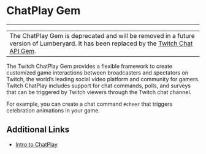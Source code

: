 # ChatPlay Gem<a name="gems-system-gem-chatplay"></a>


****  

|  | 
| --- |
|  The ChatPlay Gem is deprecated and will be removed in a future version of Lumberyard\. It has been replaced by the [Twitch Chat API Gem](https://docs.aws.amazon.com/lumberyard/latest/userguide/gem-twitch-chatplay.html)\.  | 

The Twitch ChatPlay Gem provides a flexible framework to create customized game interactions between broadcasters and spectators on Twitch, the world’s leading social video platform and community for gamers\. Twitch ChatPlay includes support for chat commands, polls, and surveys that can be triggered by Twitch viewers through the Twitch chat channel\.

For example, you can create a chat command `#cheer` that triggers celebration animations in your game\. 

## Additional Links<a name="gems-system-gem-chatplay-additional-links"></a>
+ [Intro to ChatPlay](https://docs.aws.amazon.com/lumberyard/latest/userguide/chatplay-intro.html)